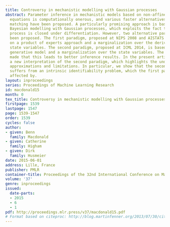 ```yaml
---
title: Controversy in mechanistic modelling with Gaussian processes
abstract: Parameter inference in mechanistic models based on non-affine differential
  equations is computationally onerous, and various faster alternatives based on gradient
  matching have been proposed. A particularly promising approach is based on nonparametric
  Bayesian modelling with Gaussian processes, which exploits the fact that a Gaussian
  process is closed under differentiation. However, two alternative paradigms have
  been proposed. The first paradigm, proposed at NIPS 2008 and AISTATS 2013, is based
  on a product of experts approach and a marginalization over the derivatives of the
  state variables. The second paradigm, proposed at ICML 2014, is based on a probabilistic
  generative model and a marginalization over the state variables. The claim has been
  made that this leads to better inference results. In the present article, we offer
  a new interpretation of the second paradigm, which highlights the underlying assumptions,
  approximations and limitations. In particular, we show that the second paradigm
  suffers from an intrinsic identifiability problem, which the first paradigm is not
  affected by.
layout: inproceedings
series: Proceedings of Machine Learning Research
id: macdonald15
month: 0
tex_title: Controversy in mechanistic modelling with Gaussian processes
firstpage: 1539
lastpage: 1547
page: 1539-1547
order: 1539
cycles: false
author:
- given: Benn
  family: Macdonald
- given: Catherine
  family: Higham
- given: Dirk
  family: Husmeier
date: 2015-06-01
address: Lille, France
publisher: PMLR
container-title: Proceedings of the 32nd International Conference on Machine Learning
volume: '37'
genre: inproceedings
issued:
  date-parts:
  - 2015
  - 6
  - 1
pdf: http://proceedings.mlr.press/v37/macdonald15.pdf
# Format based on citeproc: http://blog.martinfenner.org/2013/07/30/citeproc-yaml-for-bibliographies/
---
```

